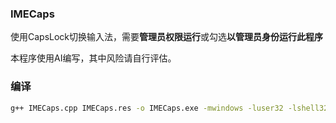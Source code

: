 ### IMECaps
使用CapsLock切换输入法，需要**管理员权限运行**或勾选**以管理员身份运行此程序**

本程序使用AI编写，其中风险请自行评估。

### 编译
```bash
g++ IMECaps.cpp IMECaps.res -o IMECaps.exe -mwindows -luser32 -lshell32 -ladvapi32 -lgdi32
```
